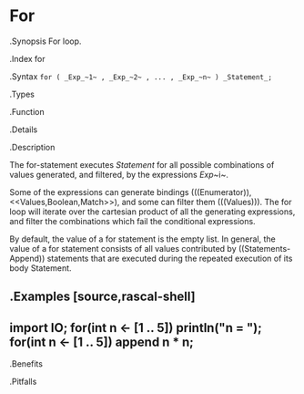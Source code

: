 # For

.Synopsis
For loop.

.Index
for

.Syntax
`for ( _Exp_~1~ , _Exp_~2~ , ... , _Exp_~n~ ) _Statement_;`

.Types

.Function

.Details

.Description

The for-statement executes _Statement_ for all possible combinations of values generated, and filtered, by the expressions _Exp_~i~.

Some of the expressions can generate bindings (((Enumerator)), <<Values,Boolean,Match>>), and some can filter them (((Values))). 
The for loop will iterate over the cartesian product of all the generating expressions, and filter the combinations which fail the conditional expressions. 

By default, the value of a for statement is the empty list. In general, 
the value of a for statement consists of all values contributed by ((Statements-Append)) statements that are executed during the repeated execution of its body Statement.

.Examples
[source,rascal-shell]
----
import IO;
for(int n <- [1 .. 5]) println("n = <n>");
for(int n <- [1 .. 5]) append n * n;
----

.Benefits

.Pitfalls

